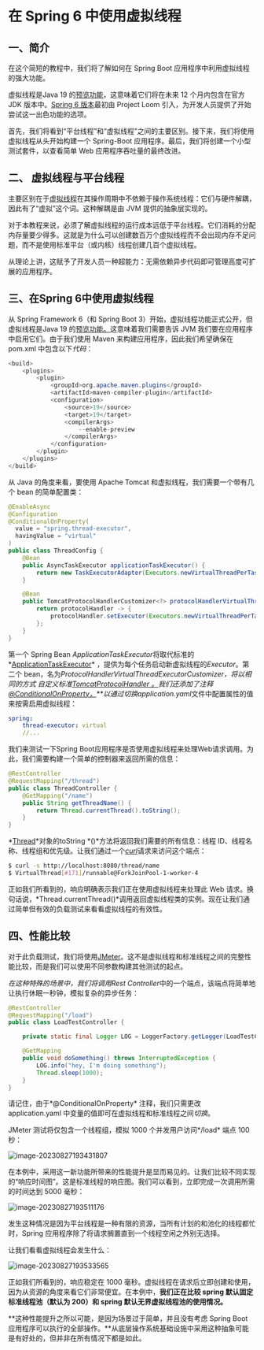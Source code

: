 # 在 Spring 6 中使用虚拟线程

## 一、简介

在这个简短的教程中，我们将了解如何在 Spring Boot 应用程序中利用虚拟线程的强大功能。

虚拟线程是Java 19 的[预览功能](https://openjdk.org/jeps/425)，这意味着它们将在未来 12 个月内包含在官方 JDK 版本中。[Spring 6 版本](https://spring.io/blog/2022/10/11/embracing-virtual-threads)最初由 Project Loom 引入，为开发人员提供了开始尝试这一出色功能的选项。

首先，我们将看到“平台线程”和“虚拟线程”之间的主要区别。接下来，我们将使用虚拟线程从头开始构建一个 Spring-Boot 应用程序。最后，我们将创建一个小型测试套件，以查看简单 Web 应用程序吞吐量的最终改进。

## 二、 虚拟线程与平台线程

主要区别在于[虚拟线程](https://www.baeldung.com/java-virtual-thread-vs-thread)在其操作周期中不依赖于操作系统线程：它们与硬件解耦，因此有了“虚拟”这个词。这种解耦是由 JVM 提供的抽象层实现的。

对于本教程来说，必须了解虚拟线程的运行成本远低于平台线程。它们消耗的分配内存量要少得多。这就是为什么可以创建数百万个虚拟线程而不会出现内存不足问题，而不是使用标准平台（或内核）线程创建几百个虚拟线程。

从理论上讲，这赋予了开发人员一种超能力：无需依赖异步代码即可管理高度可扩展的应用程序。

## 三、在Spring 6中使用虚拟线程

从 Spring Framework 6（和 Spring Boot 3）开始，虚拟线程功能正式公开，但虚拟线程是Java 19 的[预览功能。](https://www.baeldung.com/java-preview-features)这意味着我们需要告诉 JVM 我们要在应用程序中启用它们。由于我们使用 Maven 来构建应用程序，因此我们希望确保在 pom.xml 中包含以下*代码*：

```java
<build>
    <plugins>
        <plugin>
            <groupId>org.apache.maven.plugins</groupId>
            <artifactId>maven-compiler-plugin</artifactId>
            <configuration>
                <source>19</source>
                <target>19</target>
                <compilerArgs>
                    --enable-preview
                </compilerArgs>
            </configuration>
        </plugin>
    </plugins>
</build>
```

从 Java 的角度来看，要使用 Apache Tomcat 和虚拟线程，我们需要一个带有几个 bean 的简单配置类：

```java
@EnableAsync
@Configuration
@ConditionalOnProperty(
  value = "spring.thread-executor",
  havingValue = "virtual"
)
public class ThreadConfig {
    @Bean
    public AsyncTaskExecutor applicationTaskExecutor() {
        return new TaskExecutorAdapter(Executors.newVirtualThreadPerTaskExecutor());
    }

    @Bean
    public TomcatProtocolHandlerCustomizer<?> protocolHandlerVirtualThreadExecutorCustomizer() {
        return protocolHandler -> {
            protocolHandler.setExecutor(Executors.newVirtualThreadPerTaskExecutor());
        };
    }
}
```

第一个 Spring Bean *ApplicationTaskExecutor*将取代标准的*[ApplicationTaskExecutor](https://docs.spring.io/spring-boot/docs/current/api/org/springframework/boot/autoconfigure/task/TaskExecutionAutoConfiguration.html)* ，提供为每个任务启动新虚拟线程的*Executor*。第二个 bean，名为*ProtocolHandlerVirtualThreadExecutorCustomizer，*将以相同的方式 自定义标准*[TomcatProtocolHandler 。](https://tomcat.apache.org/tomcat-8.5-doc/api/org/apache/coyote/ProtocolHandler.html)*我们还添加了注释*[@ConditionalOnProperty，](https://www.baeldung.com/spring-conditionalonproperty)**以通过切换application.yaml*文件中配置属性的值来按需启用虚拟线程：

```yaml
spring:
    thread-executor: virtual
    //...
```

我们来测试一下Spring Boot应用程序是否使用虚拟线程来处理Web请求调用。为此，我们需要构建一个简单的控制器来返回所需的信息：

```java
@RestController
@RequestMapping("/thread")
public class ThreadController {
    @GetMapping("/name")
    public String getThreadName() {
        return Thread.currentThread().toString();
    }
}
```

*[Thread](https://docs.oracle.com/en/java/javase/19/docs/api/java.base/java/lang/Thread.html)*对象的toString *()*方法将返回我们需要的所有信息：线程 ID、线程名称、线程组和优先级。让我们通过一个[*curl*](https://www.baeldung.com/curl-rest)请求来访问这个端点：

```bash
$ curl -s http://localhost:8080/thread/name
$ VirtualThread[#171]/runnable@ForkJoinPool-1-worker-4
```

正如我们所看到的，响应明确表示我们正在使用虚拟线程来处理此 Web 请求。换句话说，*Thread.currentThread()*调用返回虚拟线程类的实例。现在让我们通过简单但有效的负载测试来看看虚拟线程的有效性。

## 四、性能比较

对于此负载测试，我们将使用[JMeter](https://www.baeldung.com/jmeter)。这不是虚拟线程和标准线程之间的完整性能比较，而是我们可以使用不同参数构建其他测试的起点。

*在这种特殊的场景中，我们将调用Rest Controller*中的一个端点，该端点将简单地让执行休眠一秒钟，模拟复杂的异步任务：

```java
@RestController
@RequestMapping("/load")
public class LoadTestController {

    private static final Logger LOG = LoggerFactory.getLogger(LoadTestController.class);

    @GetMapping
    public void doSomething() throws InterruptedException {
        LOG.info("hey, I'm doing something");
        Thread.sleep(1000);
    }
}
```

请记住，由于*@ConditionalOnProperty* 注释，我们只需更改 application.yaml 中变量的值即可在虚拟线程和标准线程之间*切换*。

JMeter 测试将仅包含一个线程组，模拟 1000 个并发用户访问*/load* 端点 100 秒：

![image-20230827193431807](https://github-images-1251938559.cos.ap-shanghai.myqcloud.com/images/755525-20230827193604936-1596575555.png)

在本例中，采用这一新功能所带来的性能提升是显而易见的。让我们比较不同实现的“响应时间图”。这是标准线程的响应图。我们可以看到，立即完成一次调用所需的时间达到 5000 毫秒：

![image-20230827193511176](https://github-images-1251938559.cos.ap-shanghai.myqcloud.com/images/755525-20230827193604663-146471729.png)

发生这种情况是因为平台线程是一种有限的资源，当所有计划的和池化的线程都忙时，Spring 应用程序除了将请求搁置直到一个线程空闲之外别无选择。

让我们看看虚拟线程会发生什么：

![image-20230827193533565](https://github-images-1251938559.cos.ap-shanghai.myqcloud.com/images/755525-20230827193609186-1264647264.png)

正如我们所看到的，响应稳定在 1000 毫秒。虚拟线程在请求后立即创建和使用，因为从资源的角度来看它们非常便宜。在本例中，**我们正在比较 spring 默认固定标准线程池（默认为 200）和 spring 默认无界虚拟线程池的使用情况。**

**这种性能提升之所以可能，是因为场景过于简单，并且没有考虑 Spring Boot 应用程序可以执行的全部操作。**从底层操作系统基础设施中采用这种抽象可能是有好处的，但并非在所有情况下都是如此。